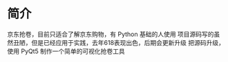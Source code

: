 # 简介

京东抢卷，目前只适合了解京东购物，有 Python 基础的人使用
项目源码写的虽然丑陋，但是已经应用于实践，去年618表现出色，后期会更新升级
把源码升级，使用 PyQt5 制作一个简单的可视化抢卷工具
